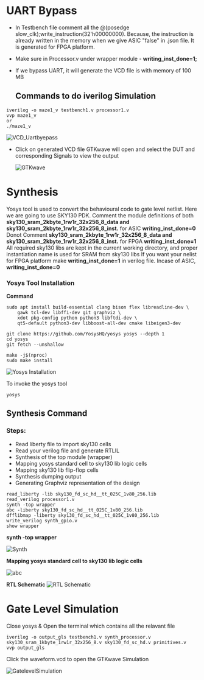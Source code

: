 # UART Bypass
+ In Testbench file comment all the @(posedge slow_clk);write_instruction(32'h00000000). Because, the instruction is already written in the memory when we give ASIC "false" in .json file. It is generated for FPGA platform.
+ Make sure in Processor.v under wrapper module -  **writing_inst_done=1;**
+ If we bypass UART, it will generate the VCD file is with memory of 100 MB

  ## Commands to do iverilog Simulation
```
iverilog -o maze1_v testbench1.v processor1.v
vvp maze1_v
or
./maze1_v
```
![VCD_Uartbyepass](https://github.com/eceelango/RISC-V_HDP/assets/65966247/27d7249f-79ed-4399-9ee3-69ab2fa84f7e)

+ Click on generated VCD file GTKwave will open and select the DUT and corresponding Signals to view the output

  ![GTKwave](https://github.com/eceelango/RISC-V_HDP/assets/65966247/3a3871f9-51a4-4e78-916c-096ea77a78ff)

# Synthesis
Yosys tool is used to convert the behavioural code to gate level netlist. Here we are going to use SKY130 PDK.
Comment the module definitions of both **sky130_sram_2kbyte_1rw1r_32x256_8_data and sky130_sram_2kbyte_1rw1r_32x256_8_inst.** for ASIC **writing_inst_done=0**
Donot Comment **sky130_sram_2kbyte_1rw1r_32x256_8_data and sky130_sram_2kbyte_1rw1r_32x256_8_inst.** for FPGA **writing_inst_done=1**
All required sky130 libs are kept in the current working directory, and proper instantiation name is used for SRAM from sky130 libs
If you want your nelist for FPGA platform make **writing_inst_done=1** in verilog file. Incase of ASIC, **writing_inst_done=0**
 
 ### Yosys Tool Installation

**Command**
```
sudo apt install build-essential clang bison flex libreadline-dev \
    gawk tcl-dev libffi-dev git graphviz \
    xdot pkg-config python python3 libftdi-dev \
    qt5-default python3-dev libboost-all-dev cmake libeigen3-dev
```
```
git clone https://github.com/YosysHQ/yosys yosys --depth 1
cd yosys
git fetch --unshallow
```
```
make -j$(nproc)
sudo make install
```
![Yosys Installation](https://github.com/eceelango/RISC-V_HDP/assets/65966247/83e44e0d-ed86-445c-b56b-4aae830ac165)

To invoke the yosys tool

```
yosys
```
## Synthesis Command

### Steps:

+ Read liberty file to import sky130 cells
+ Read your verilog file and generate RTLIL
+ Synthesis of the top module (wrapper)
+ Mapping yosys standard cell to sky130 lib logic cells
+ Mapping sky130 lib flip-flop cells
+ Synthesis dumping output
+ Generating Graphviz representation of the design

```
read_liberty -lib sky130_fd_sc_hd__tt_025C_1v80_256.lib
read_verilog processor1.v
synth -top wrapper
abc -liberty sky130_fd_sc_hd__tt_025C_1v80_256.lib
dfflibmap -liberty sky130_fd_sc_hd__tt_025C_1v80_256.lib
write_verilog synth_gpio.v
show wrapper
```
**synth -top wrapper**

![Synth](https://github.com/eceelango/RISC-V_HDP/assets/65966247/e0b4f093-d085-4fa0-85a6-9db41646b0b3)

**Mapping yosys standard cell to sky130 lib logic cells**

![abc](https://github.com/eceelango/RISC-V_HDP/assets/65966247/6bdc5586-f62f-4ac8-b1a7-d76f55876ebe)

**RTL Schematic**
![RTL Schematic](https://github.com/eceelango/RISC-V_HDP/assets/65966247/4adcb4d1-4068-49cb-9f89-64b661f66df7)

# Gate Level Simulation
Close yosys & Open the terminal which contains all the relavant file

```
iverilog -o output_gls testbench1.v synth_processor.v sky130_sram_1kbyte_1rw1r_32x256_8.v sky130_fd_sc_hd.v primitives.v
vvp output_gls
```
Click the waveform.vcd to open the GTKwave Simulation

![GatelevelSimulation](https://github.com/eceelango/RISC-V_HDP/assets/65966247/d6ec754e-492e-41a6-a6cc-27d97dec520b)
